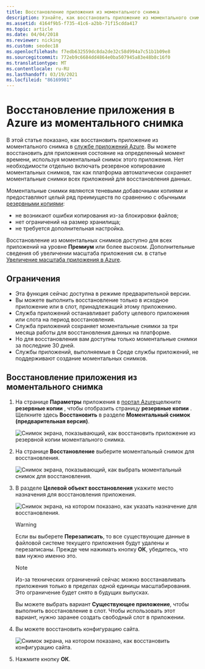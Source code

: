 ```yaml
---
title: Восстановление приложения из моментального снимка
description: Узнайте, как восстановить приложение из моментального снимка. Восстановление после непредвиденной потери данных на уровне Premium с автоматическими теневыми копиями.
ms.assetid: 4164f9b5-f735-41c6-a2bb-71f15cdda417
ms.topic: article
ms.date: 04/04/2018
ms.reviewer: nicking
ms.custom: seodec18
ms.openlocfilehash: f7edb632559dc8da2de32c58d994a7c51b1b09e8
ms.sourcegitcommit: 772eb9c6684dd4864e0ba507945a83e48b8c16f0
ms.translationtype: MT
ms.contentlocale: ru-RU
ms.lasthandoff: 03/19/2021
ms.locfileid: "86169981"
---
```

# <a name="restore-an-app-in-azure-from-a-snapshot"></a>Восстановление приложения в Azure из моментального снимка
В этой статье показано, как восстановить приложение из моментального снимка в [службе приложений Azure](../app-service/overview.md). Вы можете восстановить для приложения состояние на определенный момент времени, используя моментальный снимок этого приложения. Нет необходимости отдельно включать резервное копирование моментальных снимков, так как платформа автоматически сохраняет моментальные снимки всех приложений для восстановления данных.

Моментальные снимки являются теневыми добавочными копиями и предоставляют целый ряд преимуществ по сравнению с обычными [резервными копиями](manage-backup.md):
- не возникают ошибки копирования из-за блокировки файлов;
- нет ограничений на размер хранилища;
- не требуется дополнительная настройка.

Восстановление из моментальных снимков доступно для всех приложений на уровне **Премиум** или более высоком. Дополнительные сведения об увеличении масштаба приложения см. в статье [Увеличение масштаба приложения в Azure](manage-scale-up.md).

## <a name="limitations"></a>Ограничения

- Эта функция сейчас доступна в режиме предварительной версии.
- Вы можете выполнить восстановление только в исходное приложение или в слот, принадлежащий этому приложению.
- Служба приложений останавливает работу целевого приложения или слота на период восстановления.
- Служба приложений сохраняет моментальные снимки за три месяца работы для восстановления данных на платформе.
- Но для восстановления вам доступны только моментальные снимки за последние 30 дней.
- Службы приложений, выполняемые в Среде службы приложений, не поддерживают создание моментальных снимков.
 

## <a name="restore-an-app-from-a-snapshot"></a>Восстановление приложения из моментального снимка

1. На странице **Параметры** приложения в [портал Azure](https://portal.azure.com)щелкните **резервные копии** , чтобы отобразить страницу **резервные копии** . Щелкните здесь **Восстановить** в разделе **Моментальный снимок (предварительная версия)**.
   
    ![Снимок экрана, показывающий, как восстановить приложение из резервной копии моментального снимка.](./media/app-service-web-restore-snapshots/1.png)

2. На странице **Восстановление** выберите моментальный снимок для восстановления.
   
    ![Снимок экрана, показывающий, как выбрать моментальный снимок для восстановления. ](./media/app-service-web-restore-snapshots/2.png)
   
3. В разделе **Целевой объект восстановления** укажите место назначения для восстановления приложения.
   
    ![Снимок экрана, на котором показано, как указать назначение для восстановления.](./media/app-service-web-restore-snapshots/3.png)
   
   > [!WARNING]
   > Если вы выберете **Перезаписать**, то все существующие данные в файловой системе текущего приложения будут удалены и перезаписаны. Прежде чем нажимать кнопку **ОК**, убедитесь, что вам нужно именно это.
   > 
   > 
      
   > [!Note]
   > Из-за технических ограничений сейчас можно восстанавливать приложения только в пределах одной единицы масштабирования. Это ограничение будет снято в будущих выпусках.
   > 
   > 
   
    Вы можете выбрать вариант **Существующее приложение**, чтобы выполнить восстановление в слот. Чтобы использовать этот вариант, нужно заранее создать свободный слот в приложении.

4. Вы можете восстановить конфигурацию сайта.
   
    ![Снимок экрана, на котором показано, как восстановить конфигурацию сайта.](./media/app-service-web-restore-snapshots/4.png)

5. Нажмите кнопку **ОК**.
